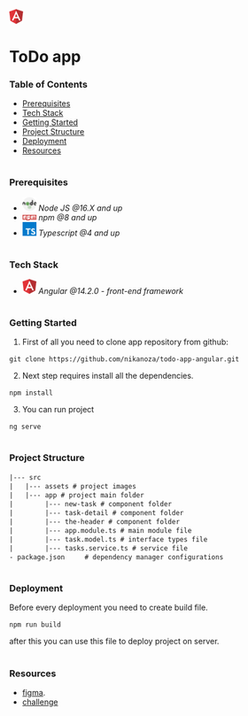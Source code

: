 <img src="readme/angular.png" width="25" style="top: 8px" />

# ToDo app

### Table of Contents
* [Prerequisites](#Prerequisites)
* [Tech Stack](#Tech-Stack)
* [Getting Started](#Getting-Started)
* [Project Structure](#Project-Structure)
* [Deployment](#Deployment)
* [Resources](#Resources)

#
### Prerequisites

* <img src="readme/nodejs.png" width="25" style="top: 8px" /> *Node JS @16.X and up*
* <img src="readme/npm.png" width="25" style="top: 8px" /> *npm @8 and up*
* <img src="readme/typescript.png" width="25" style="top: 8px" /> *Typescript @4 and up*

#
### Tech Stack

* <img src="readme/angular.png" width="25" style="top: 8px" /> *Angular @14.2.0 - front-end framework*

#
### Getting Started
1. First of all you need to clone app repository from github:
```
git clone https://github.com/nikanoza/todo-app-angular.git
```
2. Next step requires install all the dependencies.

```
npm install
```
3. You can run project
```
ng serve
```

#
### Project Structure

```
|--- src
|   |--- assets # project images
|   |--- app # project main folder
|        |--- new-task # component folder
|        |--- task-detail # component folder
|        |--- the-header # component folder
|        |--- app.module.ts # main module file
|        |--- task.model.ts # interface types file
|        |--- tasks.service.ts # service file
- package.json     # dependency manager configurations
```
#
### Deployment
Before every deployment you need to create build file.
```
npm run build
```
after this you can use this file to deploy project on server.

#
### Resources
* [figma](https://www.figma.com/file/4oLHA5cl4VWGxgg4Ev0aP1/todo-app?node-id=0%3A1).
* [challenge](https://www.frontendmentor.io/challenges/todo-app-Su1_KokOW)